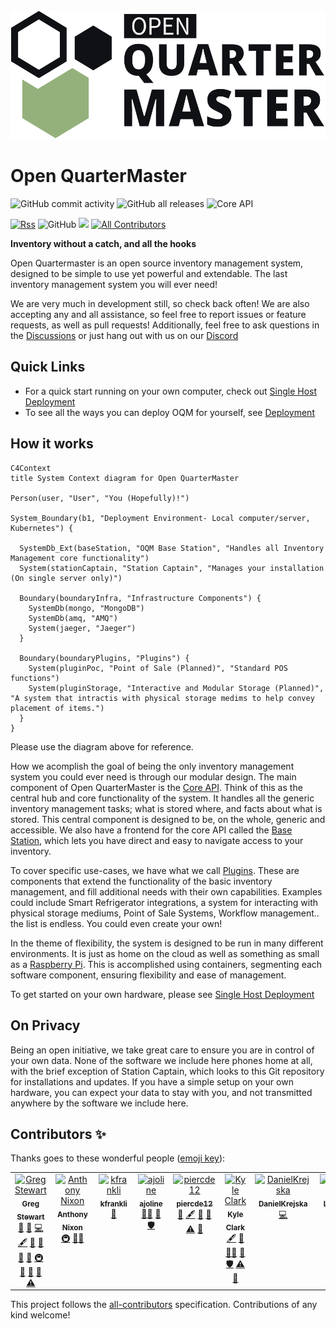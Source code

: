 <img src="media/logo/Quarter%20Master%20Main%20Logo%20Outlined.svg" alt="Open QuarterMaster Logo">

# Open QuarterMaster

<!-- https://shields.io -->
![GitHub commit activity](https://img.shields.io/github/commit-activity/m/Epic-Breakfast-Productions/OpenQuarterMaster)
![GitHub all releases](https://img.shields.io/github/downloads/Epic-Breakfast-Productions/OpenQuarterMaster/total)
![Core API](https://github.com/Epic-Breakfast-Productions/OpenQuarterMaster/actions/workflows/core-api.yml/badge.svg)

[//]: # (![Station Captain]&#40;https://github.com/Epic-Breakfast-Productions/OpenQuarterMaster/actions/workflows/stationCaptain.yml/badge.svg&#41;)
<a href="https://github.com/Epic-Breakfast-Productions/OpenQuarterMaster/releases.atom">![Rss](https://img.shields.io/badge/rss-F88900?style=for-the-badge&logo=rss&logoColor=white)</a>
![GitHub](https://img.shields.io/github/license/Epic-Breakfast-Productions/OpenQuarterMaster)
[![](https://dcbadge.limes.pink/api/server/cpcVh6SyNn?style=flat)](https://discord.gg/cpcVh6SyNn)<!-- ALL-CONTRIBUTORS-BADGE:START - Do not remove or modify this section -->
[![All Contributors](https://img.shields.io/badge/all_contributors-7-orange.svg?style=flat-square)](#contributors-)
<!-- ALL-CONTRIBUTORS-BADGE:END -->

**Inventory without a catch, and all the hooks**

Open Quartermaster is an open source inventory management system, designed to be simple to use yet powerful and extendable. The last inventory management system you will ever need!

We are very much in development still, so check back often! We are also accepting any and all assistance, so feel free to report issues or feature requests, as well as pull requests! Additionally, feel free to ask questions in the [Discussions](https://github.com/Epic-Breakfast-Productions/OpenQuarterMaster/discussions) or just hang out with us on our [Discord](https://discord.gg/cpcVh6SyNn)

## Quick Links

 - For a quick start running on your own computer, check out [Single Host Deployment](deployment/Single%20Host)
 - To see all the ways you can deploy OQM for yourself, see [Deployment](deployment/)

## How it works

```mermaid
C4Context
title System Context diagram for Open QuarterMaster

Person(user, "User", "You (Hopefully)!")

System_Boundary(b1, "Deployment Environment- Local computer/server, Kubernetes") {

  SystemDb_Ext(baseStation, "OQM Base Station", "Handles all Inventory Management core functionality")
  System(stationCaptain, "Station Captain", "Manages your installation (On single server only)")

  Boundary(boundaryInfra, "Infrastructure Components") {
    SystemDb(mongo, "MongoDB")
    SystemDb(amq, "AMQ")
    System(jaeger, "Jaeger")
  }
  
  Boundary(boundaryPlugins, "Plugins") {
    System(pluginPoc, "Point of Sale (Planned)", "Standard POS functions")
    System(pluginStorage, "Interactive and Modular Storage (Planned)", "A system that intractis with physical storage medims to help convey placement of items.")
  }
}

```
Please use the diagram above for reference.

How we acomplish the goal of being the only inventory management system you could ever need is through our modular design. The main component of Open QuarterMaster is the [Core API](software/oqm-core-api). Think of this as the central hub and core functionality of the system. It handles all the generic inventory management tasks; what is stored where, and facts about what is stored. This central component is designed to be, on the whole, generic and accessible. We also have a frontend for the core API called the [Base Station](software/oqm-core-base-station), which lets you have direct and easy to navigate access to your inventory.

To cover specific use-cases, we have what we call [Plugins](software/plugins). These are components that extend the functionality of the basic inventory management, and fill additional needs with their own capabilities. Examples could include Smart Refrigerator integrations, a system for interacting with physical storage mediums, Point of Sale Systems, Workflow management.. the list is endless. You could even create your own!

In the theme of flexibility, the system is designed to be run in many different environments. It is just as home on the cloud as well as something as small as a [Raspberry Pi](https://www.raspberrypi.com/). This is accomplished using containers, segmenting each software component, ensuring flexibility and ease of management.

To get started on your own hardware, please see [Single Host Deployment](deployment/Single%20Host)

## On Privacy

Being an open initiative, we take great care to ensure you are in control of your own data. None of the software we include here phones home at all, with the brief exception of Station Captain, which looks to this Git repository for installations and updates. If you have a simple setup on your own hardware, you can expect your data to stay with you, and not transmitted anywhere by the software we include here.

## Contributors ✨

Thanks goes to these wonderful people ([emoji key](https://allcontributors.org/docs/en/emoji-key)):

<!-- ALL-CONTRIBUTORS-LIST:START - Do not remove or modify this section -->
<!-- prettier-ignore-start -->
<!-- markdownlint-disable -->
<table>
  <tbody>
    <tr>
      <td align="center" valign="top" width="14.28%"><a href="http://gjstewart.net"><img src="https://avatars.githubusercontent.com/u/7083701?v=4?s=100" width="100px;" alt="Greg Stewart"/><br /><sub><b>Greg Stewart</b></sub></a><br /><a href="https://github.com/Epic-Breakfast-Productions/OpenQuarterMaster/issues?q=author%3AGregJohnStewart" title="Bug reports">🐛</a> <a href="#business-GregJohnStewart" title="Business development">💼</a> <a href="https://github.com/Epic-Breakfast-Productions/OpenQuarterMaster/commits?author=GregJohnStewart" title="Code">💻</a> <a href="#content-GregJohnStewart" title="Content">🖋</a> <a href="#data-GregJohnStewart" title="Data">🔣</a> <a href="https://github.com/Epic-Breakfast-Productions/OpenQuarterMaster/commits?author=GregJohnStewart" title="Documentation">📖</a> <a href="#design-GregJohnStewart" title="Design">🎨</a> <a href="#ideas-GregJohnStewart" title="Ideas, Planning, & Feedback">🤔</a> <a href="#infra-GregJohnStewart" title="Infrastructure (Hosting, Build-Tools, etc)">🚇</a> <a href="#maintenance-GregJohnStewart" title="Maintenance">🚧</a> <a href="#projectManagement-GregJohnStewart" title="Project Management">📆</a> <a href="#tool-GregJohnStewart" title="Tools">🔧</a> <a href="https://github.com/Epic-Breakfast-Productions/OpenQuarterMaster/commits?author=GregJohnStewart" title="Tests">⚠️</a></td>
      <td align="center" valign="top" width="14.28%"><a href="https://github.com/anixon-rh"><img src="https://avatars.githubusercontent.com/u/55244503?v=4?s=100" width="100px;" alt="Anthony Nixon"/><br /><sub><b>Anthony Nixon</b></sub></a><br /><a href="#infra-anixon-rh" title="Infrastructure (Hosting, Build-Tools, etc)">🚇</a> <a href="#mentoring-anixon-rh" title="Mentoring">🧑‍🏫</a></td>
      <td align="center" valign="top" width="14.28%"><a href="https://github.com/kfrankli"><img src="https://avatars.githubusercontent.com/u/3671139?v=4?s=100" width="100px;" alt="kfrankli"/><br /><sub><b>kfrankli</b></sub></a><br /><a href="https://github.com/Epic-Breakfast-Productions/OpenQuarterMaster/commits?author=kfrankli" title="Documentation">📖</a></td>
      <td align="center" valign="top" width="14.28%"><a href="https://github.com/ajoline"><img src="https://avatars.githubusercontent.com/u/80230444?v=4?s=100" width="100px;" alt="ajoline"/><br /><sub><b>ajoline</b></sub></a><br /><a href="#mentoring-ajoline" title="Mentoring">🧑‍🏫</a> <a href="https://github.com/Epic-Breakfast-Productions/OpenQuarterMaster/pulls?q=is%3Apr+reviewed-by%3Aajoline" title="Reviewed Pull Requests">👀</a> <a href="#security-ajoline" title="Security">🛡️</a></td>
      <td align="center" valign="top" width="14.28%"><a href="https://github.com/piercde12"><img src="https://avatars.githubusercontent.com/u/132835358?v=4?s=100" width="100px;" alt="piercde12"/><br /><sub><b>piercde12</b></sub></a><br /><a href="#business-piercde12" title="Business development">💼</a> <a href="#content-piercde12" title="Content">🖋</a> <a href="https://github.com/Epic-Breakfast-Productions/OpenQuarterMaster/commits?author=piercde12" title="Documentation">📖</a> <a href="#design-piercde12" title="Design">🎨</a> <a href="https://github.com/Epic-Breakfast-Productions/OpenQuarterMaster/commits?author=piercde12" title="Tests">⚠️</a> <a href="#userTesting-piercde12" title="User Testing">📓</a></td>
      <td align="center" valign="top" width="14.28%"><a href="https://github.com/kyleclarktech"><img src="https://avatars.githubusercontent.com/u/86199883?v=4?s=100" width="100px;" alt="Kyle Clark"/><br /><sub><b>Kyle Clark</b></sub></a><br /><a href="#content-kyleclarktech" title="Content">🖋</a> <a href="#ideas-kyleclarktech" title="Ideas, Planning, & Feedback">🤔</a> <a href="#mentoring-kyleclarktech" title="Mentoring">🧑‍🏫</a> <a href="https://github.com/Epic-Breakfast-Productions/OpenQuarterMaster/pulls?q=is%3Apr+reviewed-by%3Akyleclarktech" title="Reviewed Pull Requests">👀</a> <a href="#security-kyleclarktech" title="Security">🛡️</a> <a href="https://github.com/Epic-Breakfast-Productions/OpenQuarterMaster/commits?author=kyleclarktech" title="Tests">⚠️</a> <a href="#userTesting-kyleclarktech" title="User Testing">📓</a></td>
      <td align="center" valign="top" width="14.28%"><a href="https://github.com/DanielKrejska"><img src="https://avatars.githubusercontent.com/u/44409727?v=4?s=100" width="100px;" alt="DanielKrejska"/><br /><sub><b>DanielKrejska</b></sub></a><br /><a href="https://github.com/Epic-Breakfast-Productions/OpenQuarterMaster/commits?author=DanielKrejska" title="Code">💻</a></td>
      <td align="center" valign="top" width="14.28%"><a href="https://github.com/LouisBarbier"><img src="https://avatars.githubusercontent.com/u/116147989?v=4?s=100" width="100px;" alt="LouisBarbier"/><br /><sub><b>LouisBarbier</b></sub></a><br /><a href="#content-LouisBarbier" title="Content">🖋</a> <a href="#projectManagement-LouisBarbier" title="Project Management">📆</a></td>
      <td align="center" valign="top" width="14.28%"><a href="https://github.com/BrendanAndrews"><img src="https://avatars.githubusercontent.com/u/113378507?v=4?s=100" width="100px;" alt="Brendan Andrews"/><br /><sub><b>Brendan Andrews</b></sub></a><br /><a href="https://github.com/Epic-Breakfast-Productions/OpenQuarterMaster/commits?author=BrendanAndrews" title="Code">💻</a></td>
    </tr>
  </tbody>
</table>

<!-- markdownlint-restore -->
<!-- prettier-ignore-end -->

<!-- ALL-CONTRIBUTORS-LIST:END -->

This project follows the [all-contributors](https://github.com/all-contributors/all-contributors) specification. Contributions of any kind welcome!
